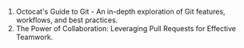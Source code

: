 

1. Octocat's Guide to Git - An in-depth exploration of Git features, workflows, and best practices.
2. The Power of Collaboration: Leveraging Pull Requests for Effective Teamwork.



